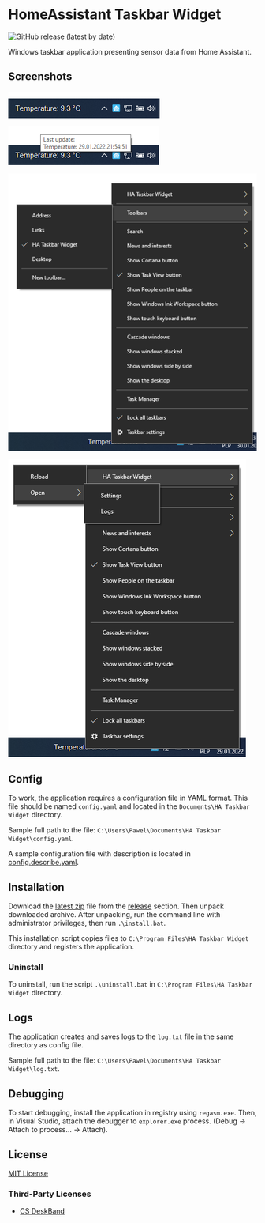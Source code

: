 # HomeAssistant Taskbar Widget

![GitHub release (latest by date)](https://img.shields.io/github/downloads/PawelTwardawa/HomeAssistantTaskbarWidget/latest/total)

Windows taskbar application presenting sensor data from Home Assistant.

## Screenshots

![HA Taskbar Widget](images/taskbar.PNG)

![Tooltip](images/tooltip.PNG)

![Toolbars](images/toolbars.PNG)

![Menu](images/menu.PNG)

## Config
To work, the application requires a configuration file in YAML format.
This file should be named `config.yaml` and located in the `Documents\HA Taskbar Widget` directory.

Sample full path to the file: `C:\Users\Pawel\Documents\HA Taskbar Widget\config.yaml`.

A sample configuration file with description is located in [config.describe.yaml](sample/config.describe.yaml).

## Installation

Download the [latest zip](https://github.com/PawelTwardawa/HomeAssistantTaskbarWidget/releases/latest/download/HomeAssistantTaskbarWidget.zip)  file from the [release](https://github.com/PawelTwardawa/HomeAssistantTaskbarWidget/releases) section. Then unpack downloaded archive. After unpacking, run the command line with administrator privileges, then run `.\install.bat`. 

This installation script copies files to `C:\Program Files\HA Taskbar Widget` directory and registers the application.

### Uninstall

To uninstall, run the script `.\uninstall.bat` in `C:\Program Files\HA Taskbar Widget` directory.

## Logs
The application creates and saves logs to the `log.txt` file in the same directory as config file.

Sample full path to the file: `C:\Users\Pawel\Documents\HA Taskbar Widget\log.txt`.

## Debugging
To start debugging, install the application in registry using `regasm.exe`. Then, in Visual Studio, attach the debugger to `explorer.exe` process. (Debug -> Attach to process... -> Attach).

## License
[MIT License](LICENSE)

### Third-Party Licenses
 - [CS DeskBand](https://github.com/AndyJanes/CSDeskBand/blob/master/LICENSE)
